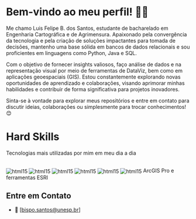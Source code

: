 # Bem-vindo ao meu perfil! 👋🏾

Me chamo Luis Felipe B. dos Santos, estudante de bacharelado em Engenharia Cartográfica e de Agrimensura. Apaixonado pela convergência da tecnologia e pela criação de soluções impactantes para tomada de decisões, mantenho uma base sólida em bancos de dados relacionais e sou proficientes em linguagens como Python, Java e SQL.

Com o objetivo de fornecer insights valiosos, faço análise de dados e na representação visual por meio de ferramentas de DataViz, bem como em aplicações geoespaciais (GIS). Estou constantemente explorando novas oportunidades de aprendizado e colaborações, visando aprimorar minhas habilidades e contribuir de forma significativa para projetos inovadores.

Sinta-se à vontade para explorar meus repositórios e entre em contato para discutir ideias, colaborações ou simplesmente para trocar conhecimentos! 😊

# Hard Skills 

Tecnologias mais utilizadas por mim em meu dia a dia

<div style="display: inline_block"><br/>
<img align="center" alt="html15" src ="https://img.shields.io/badge/Python-3776AB?style=for-the-badge&logo=python&logoColor=white"/>
<img align="center" alt="html15" src ="https://img.shields.io/badge/JavaScript-F7DF1E?style=for-the-badge&logo=javascript&logoColor=black"/>  
<img align="center" alt="html15" src ="https://img.shields.io/badge/C%2B%2B-00599C?style=for-the-badge&logo=c%2B%2B&logoColor=white"/> 
<img align="center" alt="html15" src ="https://img.shields.io/badge/Microsoft_SQL_Server-CC2927?style=for-the-badge&logo=microsoft-sql-server&logoColor=white"/> 
<img align="center" alt="html15" src ="https://img.shields.io/badge/SQLite-07405E?style=for-the-badge&logo=sqlite&logoColor=white"/> 
<img align="center" alt="html15" src ="https://img.shields.io/badge/MySQL-00000F?style=for-the-badge&logo=mysql&logoColor=white"/>
ArcGIS Pro e ferramentas ESRI 
</div>


## Entre em Contato

- 📩 [bispo.santos@unesp.br]
